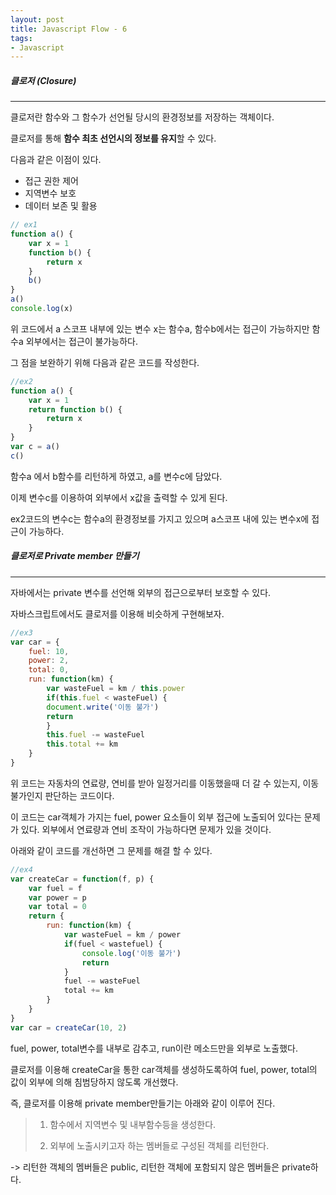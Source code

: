 ```yaml
---
layout: post
title: Javascript Flow - 6
tags:
- Javascript
---
```




##### 클로저 (Closure)

---



클로저란 함수와 그 함수가 선언될 당시의 환경정보를 저장하는 객체이다. 

클로저를 통해 **함수 최초 선언시의 정보를 유지**할 수 있다.

다음과 같은 이점이 있다.

- 접근 권한 제어
- 지역변수 보호
- 데이터 보존 및 활용



```javascript
// ex1
function a() {
    var x = 1
    function b() {
        return x
    }
    b()
}
a()
console.log(x)
```

위 코드에서 a 스코프 내부에 있는 변수 x는 함수a, 함수b에서는 접근이 가능하지만 함수a 외부에서는 접근이 불가능하다.

그 점을 보완하기 위해 다음과 같은 코드를 작성한다.

```javascript
//ex2
function a() {
    var x = 1
    return function b() {
        return x
    }
}
var c = a()
c()
```

함수a 에서 b함수를 리턴하게 하였고, a를 변수c에 담았다.

이제 변수c를 이용하여 외부에서 x값을 출력할 수 있게 된다.

ex2코드의 변수c는 함수a의 환경정보를 가지고 있으며 a스코프 내에 있는 변수x에 접근이 가능하다.





##### 클로저로 Private member 만들기

---

자바에서는 private 변수를 선언해 외부의 접근으로부터 보호할 수 있다.

자바스크립트에서도 클로저를 이용해 비슷하게 구현해보자.



```javascript
//ex3
var car = {
	fuel: 10,
    power: 2,
    total: 0,
    run: function(km) {
    	var wasteFuel = km / this.power
    	if(this.fuel < wasteFuel) {
    	document.write('이동 불가')
        return
    	}
    	this.fuel -= wasteFuel
    	this.total += km
    }
}
```

위 코드는 자동차의 연료량, 연비를 받아 일정거리를 이동했을때 더 갈 수 있는지, 이동 불가인지 판단하는 코드이다.

이 코드는 car객체가 가지는 fuel, power 요소들이 외부 접근에 노출되어 있다는 문제가 있다. 외부에서 연료량과 연비 조작이 가능하다면 문제가 있을 것이다.

아래와 같이 코드를 개선하면 그 문제를 해결 할 수 있다.

```javascript
//ex4
var createCar = function(f, p) {
    var fuel = f
    var power = p
    var total = 0
    return {
        run: function(km) {
            var wasteFuel = km / power
            if(fuel < wastefuel) {
                console.log('이동 불가')
                return
            }
            fuel -= wasteFuel
            total += km
        }
    }
}
var car = createCar(10, 2)
```

fuel, power, total변수를 내부로 감추고, run이란 메소드만을 외부로 노출했다.

클로저를 이용해 createCar을 통한 car객체를 생성하도록하여 fuel, power, total의 값이 외부에 의해 침범당하지 않도록 개선했다.





즉, 클로저를 이용해 private member만들기는 아래와 같이 이루어 진다.

>1. 함수에서 지역변수 및 내부함수등을 생성한다.
>
>2. 외부에 노출시키고자 하는 멤버들로 구성된 객체를 리턴한다.

-> 리턴한 객체의 멤버들은 public, 리턴한 객체에 포함되지 않은 멤버들은 private하다.
